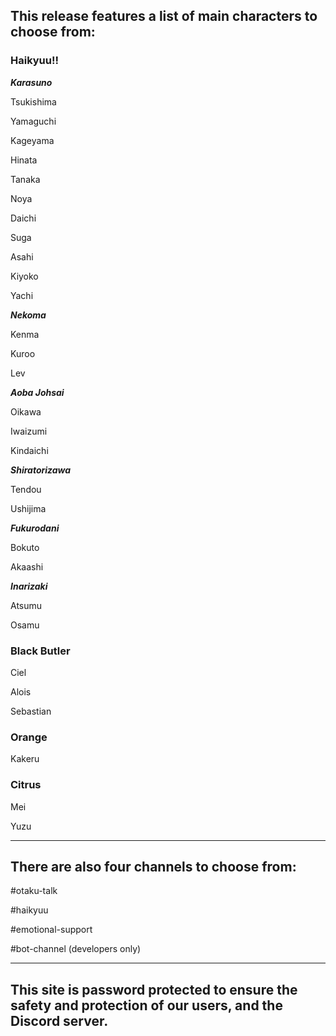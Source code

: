 ## This release features a list of main characters to choose from:
### Haikyuu!!
___Karasuno___

Tsukishima

Yamaguchi

Kageyama

Hinata

Tanaka

Noya

Daichi

Suga

Asahi

Kiyoko

Yachi

___Nekoma___

Kenma

Kuroo

Lev

___Aoba Johsai___

Oikawa

Iwaizumi

Kindaichi

___Shiratorizawa___

Tendou

Ushijima

___Fukurodani___

Bokuto

Akaashi

___Inarizaki___

Atsumu

Osamu

### Black Butler

Ciel

Alois

Sebastian

### Orange

Kakeru

### Citrus

Mei

Yuzu

<hr>

## There are also four channels to choose from:

#otaku-talk

#haikyuu

#emotional-support

#bot-channel (developers only)


<hr>

## This site is password protected to ensure the safety and protection of our users, and the Discord server.
